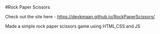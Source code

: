 #Rock Paper Scissors

Check out the site here - 
https://devkmaan.github.io/RockPaperScissors/

Made a simple rock paper scissors game using HTML,CSS and JS
